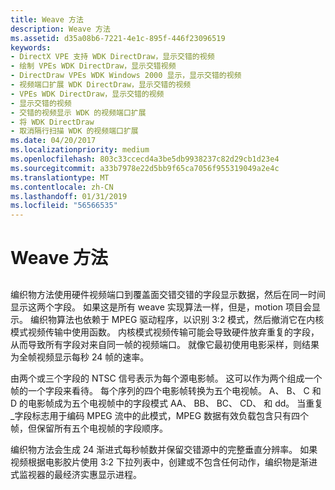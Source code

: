 ```yaml
---
title: Weave 方法
description: Weave 方法
ms.assetid: d35a08b6-7221-4e1c-895f-446f23096519
keywords:
- DirectX VPE 支持 WDK DirectDraw，显示交错的视频
- 绘制 VPEs WDK DirectDraw，显示交错视频
- DirectDraw VPEs WDK Windows 2000 显示，显示交错的视频
- 视频端口扩展 WDK DirectDraw，显示交错的视频
- VPEs WDK DirectDraw，显示交错的视频
- 显示交错的视频
- 交错的视频显示 WDK 的视频端口扩展
- 将 WDK DirectDraw
- 取消隔行扫描 WDK 的视频端口扩展
ms.date: 04/20/2017
ms.localizationpriority: medium
ms.openlocfilehash: 803c33ccecd4a3be5db9938237c82d29cb1d23e4
ms.sourcegitcommit: a33b7978e22d5bb9f65ca7056f955319049a2e4c
ms.translationtype: MT
ms.contentlocale: zh-CN
ms.lasthandoff: 01/31/2019
ms.locfileid: "56566535"
---
```

# <a name="weave-method"></a>Weave 方法


## <span id="ddk_weave_method_gg"></span><span id="DDK_WEAVE_METHOD_GG"></span>


编织物方法使用硬件视频端口到覆盖面交错交错的字段显示数据，然后在同一时间显示这两个字段。 如果这是所有 weave 实现算法一样，但是，motion 项目会显示。 编织物算法也依赖于 MPEG 驱动程序，以识别 3:2 模式，然后撤消它在内核模式视频传输中使用函数。 内核模式视频传输可能会导致硬件放弃重复的字段，从而导致所有字段对来自同一帧的视频端口。 就像它最初使用电影采样，则结果为全帧视频显示每秒 24 帧的速率。

由两个或三个字段的 NTSC 信号表示为每个源电影帧。 这可以作为两个组成一个帧的一个字段来看待。 每个序列的四个电影帧转换为五个电视帧。 A、 B、 C 和 D 的电影帧成为五个电视帧中的字段模式 AA、 BB、 BC、 CD、 和 dd。 当重复\_字段标志用于编码 MPEG 流中的此模式，MPEG 数据有效负载包含只有四个帧，但保留所有五个电视帧的字段顺序。

编织物方法会生成 24 渐进式每秒帧数并保留交错源中的完整垂直分辨率。 如果视频根据电影胶片使用 3:2 下拉列表中，创建或不包含任何动作，编织物是渐进式监视器的最经济实惠显示进程。

 

 





